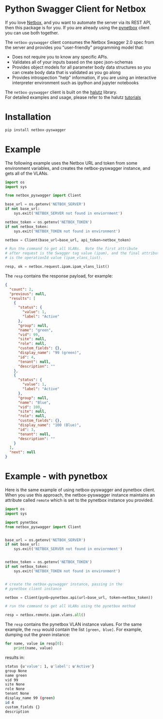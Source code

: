 # Python Swagger Client for Netbox

If you love [Netbox](https://github.com/digitalocean/netbox), and you 
want to automate the server via its REST API, then this package is for you.
If you are already using the [pynetbox](https://github.com/digitalocean/pynetbox)
client you can use both together.

The `netbox-pyswagger` client consumes the Netbox Swagger 2.0 spec
from the server and provides you "user-friendly" programming
model that:

  - Does not require you to know any specific APIs.
  - Validates all of your inputs based on the spec json-schemas
  - Provides object models for all parameter body data structures so
  you can create body data that is validated as you go along
  - Provides introspection "help" information, if you are using an
  interactive interpreter environment such as ipython and jupyter notebooks

The `netbox-pyswagger` client is built on the [halutz](https://github.com/jeremyschulman/halutz) library.  
For detailed examples and usage,
 please refer to the halutz [tutorials](https://github.com/jeremyschulman/halutz/tree/master/docs)
 
# Installation

```bash
pip install netbox-pyswagger
```

# Example

The following example uses the Netbox URL and token from
some environment variables, and creates the netbox-pyswagger
instance, and gets all of the VLANs.

```python
import os
import sys

from netbox_pyswagger import Client

base_url = os.getenv('NETBOX_SERVER')
if not base_url:
    sys.exit('NETBOX_SERVER not found in enviornment')

netbox_token = os.getenv('NETBOX_TOKEN')
if not netbox_token:
    sys.exit('NETBOX_TOKEN not found in environment')

netbox = Client(base_url=base_url, api_token=netbox_token)

# Run the command to get all VLANs.  Note the first attribute
# after request is the Swagger tag value (ipam), and the final attribute
# is the operationId value (ipam_vlans_list).

resp, ok = netbox.request.ipam.ipam_vlans_list()
```

The `resp` contains the response payload, for example:

```json
{
  "count": 2, 
  "previous": null, 
  "results": [
    {
      "status": {
        "value": 1, 
        "label": "Active"
      }, 
      "group": null, 
      "name": "green", 
      "vid": 99, 
      "site": null, 
      "role": null, 
      "custom_fields": {}, 
      "display_name": "99 (green)", 
      "id": 4, 
      "tenant": null, 
      "description": ""
    }, 
    {
      "status": {
        "value": 1, 
        "label": "Active"
      }, 
      "group": null, 
      "name": "Blue", 
      "vid": 100, 
      "site": null, 
      "role": null, 
      "custom_fields": {}, 
      "display_name": "100 (Blue)", 
      "id": 3, 
      "tenant": null, 
      "description": ""
    }
  ], 
  "next": null
}
```


# Example - with pynetbox

Here is the same example of using netbox-pyswagger and pynetbox
client.  When you use this approach, the netbox-pyswagger instance
maintains an attribute called `remote` which is set to the pynetbox
instance you provided.

```python
import os
import sys

import pynetbox
from netbox_pyswagger import Client


base_url = os.getenv('NETBOX_SERVER')
if not base_url:
    sys.exit('NETBOX_SERVER not found in enviornment')


netbox_token = os.getenv('NETBOX_TOKEN')
if not netbox_token:
    sys.exit('NETBOX_TOKEN not found in environment')


# create the netbox-pyswagger instance, passing in the
# pynetbox client instance

netbox = Client(pynb=pynetbox.api(url=base_url, token=netbox_token))

# run the command to get all VLANs using the pynetbox method

resp = netbox.remote.ipam.vlans.all()
```

The `resp` contains the pynetbox VLAN instance values.  For the
same example, the `resp` would contain the list `[green, blue]`.
For example, dumping out the *green* instance:

```python
for name, value in resp[0]:
    print(name, value)
```

results in:
```bash
status {u'value': 1, u'label': u'Active'}
group None
name green
vid 99
site None
role None
tenant None
display_name 99 (green)
id 4
custom_fields {}
description 
```

